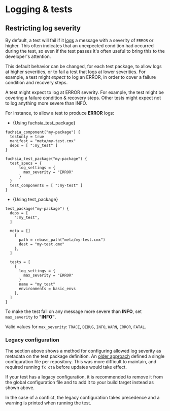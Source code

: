 # Logging & tests

## Restricting log severity

By default, a test will fail if it [logs][syslog] a message with a severity of
`ERROR` or higher. This often indicates that an unexpected condition had
occurred during the test, so even if the test passes it's often useful to bring
this to the developer's attention.

This default behavior can be changed, for each test package, to allow logs at
higher severities, or to fail a test that logs at lower severities. For example,
a test might *expect* to log an ERROR, in order to cover a failure condition and
recovery steps.

A test might expect to log at ERROR severity. For example, the test might be
covering a failure condition & recovery steps. Other tests might expect not to
log anything more severe than INFO.

For instance, to allow a test to produce **ERROR** logs:

  * {Using fuchsia\_test\_package}

  ```gn
  fuchsia_component("my-package") {
    testonly = true
    manifest = "meta/my-test.cmx"
    deps = [ ":my_test" ]
  }

  fuchsia_test_package("my-package") {
    test_specs = {
        log_settings = {
          max_severity = "ERROR"
        }
    }
    test_components = [ ":my-test" ]
  }
  ```

  * {Using test\_package}

  ```gn
  test_package("my-package") {
    deps = [
      ":my_test",
    ]

    meta = []
      {
        path = rebase_path("meta/my-test.cmx")
        dest = "my-test.cmx"
      },
    ]

    tests = [
      {
        log_settings = {
          max_severity = "ERROR"
        }
        name = "my_test"
        environments = basic_envs
      },
    ]
  }
  ```

To make the test fail on any message more severe than **INFO**,
set `max_severity` to **"INFO"**.

Valid values for `max_severity`: `TRACE`, `DEBUG`, `INFO`, `WARN`, `ERROR`, `FATAL`.

### Legacy configuration

The section above shows a method for configuring allowed log severity as
metadata on the test package definition. An
[older approach][legacy-restrict-logs] defined a single configuration file per
repository. This was more difficult to maintain, and required running `fx ota`
before updates would take effect.

If your test has a legacy configuration, it is recommended to remove it from the
global configuration file and to add it to your build target instead as shown
above.

In the case of a conflict, the legacy configuration takes precedence and a
warning is printed when running the test.

[legacy-restrict-logs]: https://fuchsia.googlesource.com/fuchsia/+/1529a885fa0b9ea4867aa8b71786a291158082b7/docs/concepts/testing/v1_test_component.md#restricting-log-severity
[syslog]: /docs/development/diagnostics/logs/README.md
